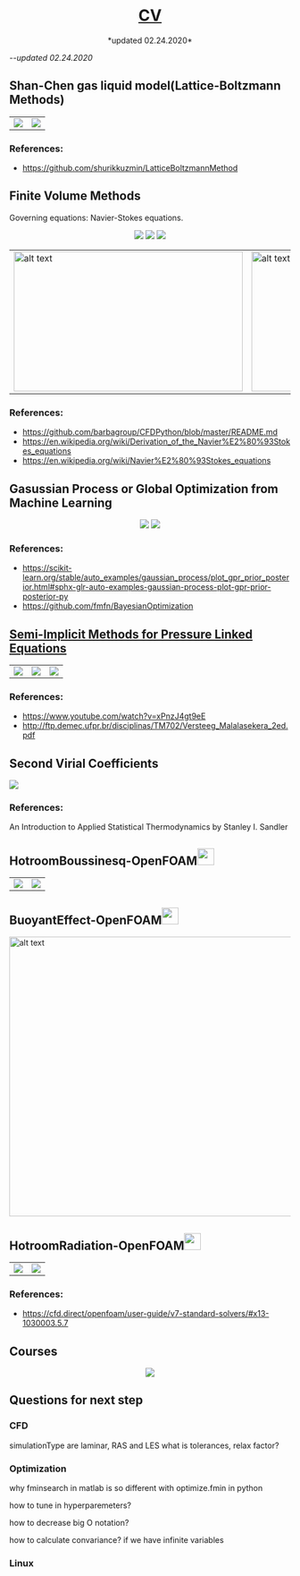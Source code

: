 # <center><a href="Lichen_Wu.pdf">CV</a></center>

<center>*updated 02.24.2020*</center>

*--updated 02.24.2020*

## Shan-Chen gas liquid model(Lattice-Boltzmann Methods)


<table><tr><td><img src='images/Webp.net-gifmaker.gif'></td><td><img src='images/den.gif'></td></tr></table>




### References:
* https://github.com/shurikkuzmin/LatticeBoltzmannMethod


## Finite Volume Methods
Governing equations: Navier-Stokes equations.
<p align="center">
  <img src="images/Capture1.PNG">
  <img src="images/Capture2.PNG">
  <img src="images/Capture3.PNG">
</p>
<table><tr><td><img src='images/1000vsmall.png' alt="alt text" width="410" height="250"></td><td><img src='images/1000.png' alt="alt text" width="410" height="250"></td></tr></table>

### References:
* https://github.com/barbagroup/CFDPython/blob/master/README.md
* https://en.wikipedia.org/wiki/Derivation_of_the_Navier%E2%80%93Stokes_equations
* https://en.wikipedia.org/wiki/Navier%E2%80%93Stokes_equations

## Gasussian Process or Global Optimization from Machine Learning
<p align="center">
  <img src="images/gptarget.png">
  <img src="images/gpoptimization.png">
</p>

### References:
* https://scikit-learn.org/stable/auto_examples/gaussian_process/plot_gpr_prior_posterior.html#sphx-glr-auto-examples-gaussian-process-plot-gpr-prior-posterior-py
* https://github.com/fmfn/BayesianOptimization


## <a href="matlabwebpage/SIMPLEcorrect.html/">Semi-Implicit Methods for Pressure Linked Equations</a>
<table><tr><td><img src='images/uA.jpg'></td><td><img src='images/uB.jpg'></td><td><img src='images/p2.jpg'></td></tr></table>

### References:
* https://www.youtube.com/watch?v=xPnzJ4gt9eE
* http://ftp.demec.ufpr.br/disciplinas/TM702/Versteeg_Malalasekera_2ed.pdf

## Second Virial Coefficients
![](images/SecondVirial.png)

### References:
An Introduction to Applied Statistical Thermodynamics by Stanley I. Sandler


## HotroomBoussinesq-OpenFOAM<img src="images/CFDfoundationLogoDark-600x600.png" width="30" height="30">


<table><tr><td><img src='images/hotbuoalpha.gif'></td><td><img src='images/hotBuou.gif'></td></tr></table>

## BuoyantEffect-OpenFOAM<img src="images/CFDfoundationLogoDark-600x600.png" width="30" height="30">
<img src="images/ezgif-2-09c37c986467.gif" alt="alt text" width="1200" height="500" class="center">


## HotroomRadiation-OpenFOAM<img src="images/CFDfoundationLogoDark-600x600.png" width="30" height="30">
<table><tr><td><img src='images/initial.png'></td><td><img src='images/steady.png'></td></tr></table>

### References:
* https://cfd.direct/openfoam/user-guide/v7-standard-solvers/#x13-1030003.5.7



## Courses
<p align="center">
  <img src="images/course.png">
</p>




## Questions for next step

### CFD
simulationType are laminar, RAS and LES
what is tolerances, relax factor?
### Optimization
why fminsearch in matlab is so different with optimize.fmin in python

how to tune in hyperparemeters?

how to decrease big O notation?

how to calculate convariance? if we have infinite variables
### Linux 
  

